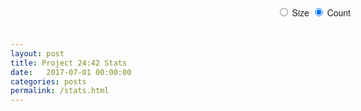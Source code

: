 ```yaml
---
layout: post
title: Project 24:42 Stats
date:   2017-07-01 00:00:00
categories: posts
permalink: /stats.html
---
```

<style>

body {
  font-family: "Helvetica Neue", Helvetica, Arial, sans-serif;
  margin: auto;
  position: relative;
  width: 960px;
}

form {
  position: absolute;
  right: 10px;
  top: 10px;
}

</style>
<form>
  <label><input type="radio" name="mode" value="size"> Size</label>
  <label><input type="radio" name="mode" value="count" checked> Count</label>
</form>
<script src="https://d3js.org/d3.v3.min.js"></script>
<script>

var width = 480,
    height = 350,
    radius = Math.min(width, height) / 2,
    color = d3.scale.category20c();

var svg = d3.select("body").append("svg")
    .attr("width", width)
    .attr("height", height)
  .append("g")
    .attr("transform", "translate(" + width / 2 + "," + height * .52 + ")");

var partition = d3.layout.partition()
    .sort(null)
    .size([2 * Math.PI, radius * radius])
    .value(function(d) { return 1; });

var arc = d3.svg.arc()
    .startAngle(function(d) { return d.x; })
    .endAngle(function(d) { return d.x + d.dx; })
    .innerRadius(function(d) { return Math.sqrt(d.y); })
    .outerRadius(function(d) { return Math.sqrt(d.y + d.dy); });

d3.json("stats.json", function(error, root) {
  if (error) throw error;

  var path = svg.datum(root).selectAll("path")
      .data(partition.nodes)
    .enter().append("path")
      .attr("display", function(d) { return d.depth ? null : "none"; }) // hide inner ring
      .attr("d", arc)
      .style("stroke", "#fff")
      .style("fill", function(d) { return color((d.children ? d : d.parent).name); })
      .style("fill-rule", "evenodd")
      .each(stash);

  d3.selectAll("input").on("change", function change() {
    var value = this.value === "count"
        ? function() { return 1; }
        : function(d) { return d.size; };

    path
        .data(partition.value(value).nodes)
      .transition()
        .duration(1500)
        .attrTween("d", arcTween);
  });
});

// Stash the old values for transition.
function stash(d) {
  d.x0 = d.x;
  d.dx0 = d.dx;
}

// Interpolate the arcs in data space.
function arcTween(a) {
  var i = d3.interpolate({x: a.x0, dx: a.dx0}, a);
  return function(t) {
    var b = i(t);
    a.x0 = b.x;
    a.dx0 = b.dx;
    return arc(b);
  };
}

d3.select(self.frameElement).style("height", height + "px");

</script>
